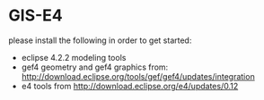 GIS-E4
======
please install the following in order to get started:
- eclipse 4.2.2 modeling tools
- gef4 geometry and gef4 graphics from: http://download.eclipse.org/tools/gef/gef4/updates/integration
- e4 tools from http://download.eclipse.org/e4/updates/0.12

